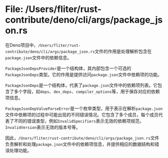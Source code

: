 # File: /Users/fliter/rust-contribute/deno/cli/args/package_json.rs

在Deno项目中，`/Users/fliter/rust-contribute/deno/cli/args/package_json.rs`文件的作用是处理解析包含在`package.json`文件中的依赖信息。

`PackageJsonDepsProvider`是一个结构体，其内部包含一个可选的`PackageJsonDeps`类型。它的作用是提供访问`package.json`文件中依赖项的功能。

`PackageJsonDeps`是一个结构体，代表了`package.json`文件中的依赖项列表。它包含了多个字段，如`deps`、`dev_deps`、`compiler_options`等，用于保存对应的依赖项信息。

`PackageJsonDepValueParseError`是一个枚举类型，用于表示在解析`package.json`文件中依赖项的过程中可能出现的不同错误情况。它包含了多个成员，每个成员代表了不同的错误类型，例如`InvalidSpecifiers`表示无效的依赖项规范，`InvalidVersion`表示无效的版本号等。

因此，`/Users/fliter/rust-contribute/deno/cli/args/package_json.rs`文件负责解析和处理`package.json`文件中的依赖项信息，并提供相应的数据结构和错误处理功能。


